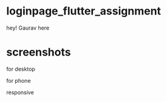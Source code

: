 # loginpage_flutter_assignment

hey!
Gaurav here

# screenshots

for desktop





for phone






responsive